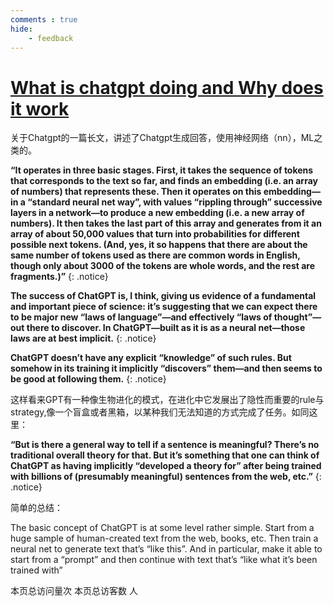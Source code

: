 ```yaml
---
comments : true
hide:
    - feedback
---
```



<script defer src="https://vercount.one/js"></script>

# [What is chatgpt doing and Why does it work](https://writings.stephenwolfram.com/2023/02/what-is-chatgpt-doing-and-why-does-it-work/)

关于Chatgpt的一篇长文，讲述了Chatgpt生成回答，使用神经网络（nn），ML之类的。

**“It operates in three basic stages. First, it takes the sequence of tokens that corresponds to the text so far, and finds an embedding (i.e. an array of numbers) that represents these. Then it operates on this embedding—in a “standard neural net way”, with values “rippling through” successive layers in a network—to produce a new embedding (i.e. a new array of numbers). It then takes the last part of this array and generates from it an array of about 50,000 values that turn into probabilities for different possible next tokens. (And, yes, it so happens that there are about the same number of tokens used as there are common words in English, though only about 3000 of the tokens are whole words, and the rest are fragments.)”**
{: .notice}

**The success of ChatGPT is, I think, giving us evidence of a fundamental and important piece of science: it’s suggesting that we can expect there to be major new “laws of language”—and effectively “laws of thought”—out there to discover. In ChatGPT—built as it is as a neural net—those laws are at best implicit.**
{: .notice}

**ChatGPT doesn’t have any explicit “knowledge” of such rules. But somehow in its training it implicitly “discovers” them—and then seems to be good at following them.**
{: .notice}

这样看来GPT有一种像生物进化的模式，在进化中它发展出了隐性而重要的rule与strategy,像一个盲盒或者黑箱，以某种我们无法知道的方式完成了任务。如同这里：

**“But is there a general way to tell if a sentence is meaningful? There’s no traditional overall theory for that. But it’s something that one can think of ChatGPT as having implicitly “developed a theory for” after being trained with billions of (presumably meaningful) sentences from the web, etc.”**
{: .notice}

简单的总结：

The basic concept of ChatGPT is at some level rather simple. Start from a huge sample of human-created text from the web, books, etc. Then train a neural net to generate text that’s “like this”. And in particular, make it able to start from a “prompt” and then continue with text that’s “like what it’s been trained with”

<span id="busuanzi_container_page_pv">本页总访问量<span id="busuanzi_value_page_pv"></span>次</span>
<span id="busuanzi_container_page_uv">本页总访客数 <span id="busuanzi_value_page_uv"></span> 人</span>